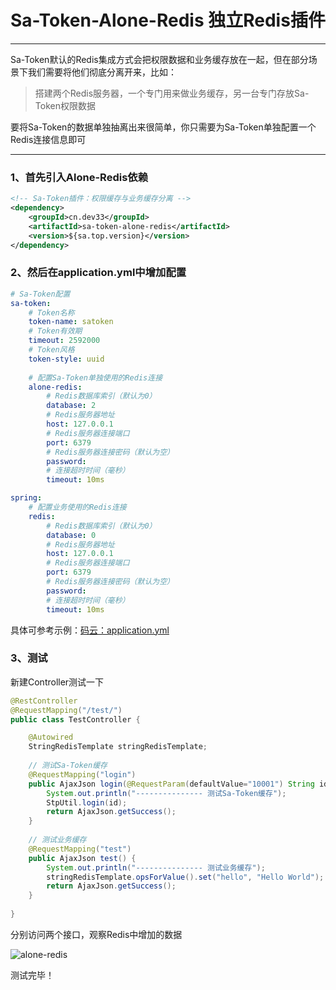 # Sa-Token-Alone-Redis 独立Redis插件
--- 

Sa-Token默认的Redis集成方式会把权限数据和业务缓存放在一起，但在部分场景下我们需要将他们彻底分离开来，比如：

> 搭建两个Redis服务器，一个专门用来做业务缓存，另一台专门存放Sa-Token权限数据 

要将Sa-Token的数据单独抽离出来很简单，你只需要为Sa-Token单独配置一个Redis连接信息即可 

--- 


### 1、首先引入Alone-Redis依赖 

``` xml
<!-- Sa-Token插件：权限缓存与业务缓存分离 -->
<dependency>
	<groupId>cn.dev33</groupId>
	<artifactId>sa-token-alone-redis</artifactId>
	<version>${sa.top.version}</version>
</dependency>
```


### 2、然后在application.yml中增加配置
``` yml
# Sa-Token配置
sa-token: 
	# Token名称
	token-name: satoken
	# Token有效期
	timeout: 2592000
	# Token风格
	token-style: uuid
	
	# 配置Sa-Token单独使用的Redis连接 
	alone-redis: 
		# Redis数据库索引（默认为0）
		database: 2
		# Redis服务器地址
		host: 127.0.0.1
		# Redis服务器连接端口
		port: 6379
		# Redis服务器连接密码（默认为空）
		password: 
		# 连接超时时间（毫秒）
		timeout: 10ms

spring: 
	# 配置业务使用的Redis连接 
	redis: 
		# Redis数据库索引（默认为0）
		database: 0
		# Redis服务器地址
		host: 127.0.0.1
		# Redis服务器连接端口
		port: 6379
		# Redis服务器连接密码（默认为空）
		password: 
		# 连接超时时间（毫秒）
		timeout: 10ms
```

具体可参考示例：[码云：application.yml](https://gitee.com/dromara/sa-token/blob/dev/sa-token-demo/sa-token-demo-alone-redis/src/main/resources/application.yml)


### 3、测试
新建Controller测试一下 
``` java
@RestController
@RequestMapping("/test/")
public class TestController {

	@Autowired
	StringRedisTemplate stringRedisTemplate;
	
	// 测试Sa-Token缓存
	@RequestMapping("login")
	public AjaxJson login(@RequestParam(defaultValue="10001") String id) {
		System.out.println("--------------- 测试Sa-Token缓存");
		StpUtil.login(id);	
		return AjaxJson.getSuccess();
	}
	
	// 测试业务缓存
	@RequestMapping("test")
	public AjaxJson test() {
		System.out.println("--------------- 测试业务缓存");
		stringRedisTemplate.opsForValue().set("hello", "Hello World");
		return AjaxJson.getSuccess();
	}
	
}
```

分别访问两个接口，观察Redis中增加的数据 

![alone-redis](https://oss.dev33.cn/sa-token/doc/alone-redis.png 's-w')

测试完毕！
